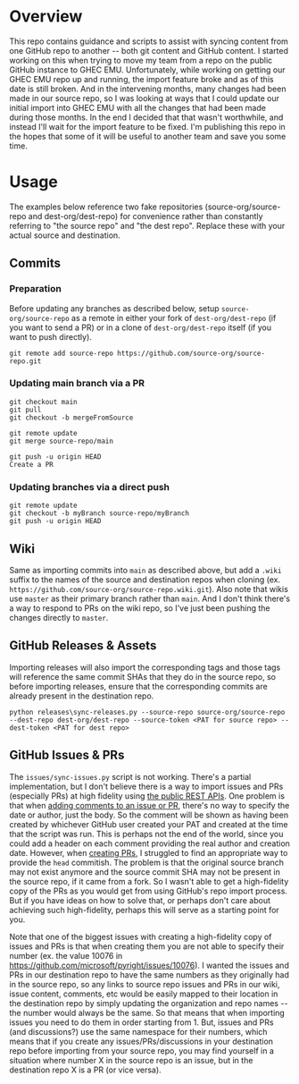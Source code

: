 # Overview
This repo contains guidance and scripts to assist with syncing content from one GitHub repo to another -- both git content and GitHub content. I started working on this when trying to move my team from a repo on the public GitHub instance to GHEC EMU. Unfortunately, while working on getting our GHEC EMU repo up and running, the import feature broke and as of this date is still broken. And in the intervening months, many changes had been made in our source repo, so I was looking at ways that I could update our initial import into GHEC EMU with all the changes that had been made during those months. In the end I decided that that wasn't worthwhile, and instead I'll wait for the import feature to be fixed. I'm publishing this repo in the hopes that some of it will be useful to another team and save you some time.

# Usage
The examples below reference two fake repositories (source-org/source-repo and dest-org/dest-repo) for convenience rather than constantly referring to "the source repo" and "the dest repo". Replace these with your actual source and destination.

## Commits

### Preparation
Before updating any branches as described below, setup `source-org/source-repo` as a remote in either your fork of `dest-org/dest-repo` (if you want to send a PR) or in a clone of `dest-org/dest-repo` itself (if you want to push directly).

```text
git remote add source-repo https://github.com/source-org/source-repo.git
```

### Updating main branch via a PR

```text
git checkout main
git pull
git checkout -b mergeFromSource

git remote update
git merge source-repo/main

git push -u origin HEAD
Create a PR
```

### Updating branches via a direct push

```text
git remote update
git checkout -b myBranch source-repo/myBranch
git push -u origin HEAD
```

## Wiki
Same as importing commits into `main` as described above, but add a `.wiki` suffix to the names of the source and destination repos when cloning (ex. `https://github.com/source-org/source-repo.wiki.git`). Also note that wikis use `master` as their primary branch rather than `main`. And I don't think there's a way to respond to PRs on the wiki repo, so I've just been pushing the changes directly to `master`.

## GitHub Releases & Assets

Importing releases will also import the corresponding tags and those tags will reference the same commit SHAs that they do in the source repo, so before importing releases, ensure that the corresponding commits are already present in the destination repo.

```text
python releases\sync-releases.py --source-repo source-org/source-repo --dest-repo dest-org/dest-repo --source-token <PAT for source repo> --dest-token <PAT for dest repo>
```

## GitHub Issues & PRs

The `issues/sync-issues.py` script is not working. There's a partial implementation, but I don't believe there is a way to import issues and PRs (especially PRs) at high fidelity using [the public REST APIs](https://docs.github.com/en/rest). One problem is that when [adding comments to an issue or PR](https://docs.github.com/en/rest/issues/comments?apiVersion=2022-11-28#create-an-issue-comment), there's no way to specify the date or author, just the body. So the comment will be shown as having been created by whichever GitHub user created your PAT and created at the time that the script was run. This is perhaps not the end of the world, since you could add a header on each comment providing the real author and creation date. However, when [creating PRs](https://docs.github.com/en/rest/pulls/pulls?apiVersion=2022-11-28#create-a-pull-request), I struggled to find an appropriate way to provide the `head` commitish. The problem is that the original source branch may not exist anymore and the source commit SHA may not be present in the source repo, if it came from a fork. So I wasn't able to get a high-fidelity copy of the PRs as you would get from using GitHub's repo import process. But if you have ideas on how to solve that, or perhaps don't care about achieving such high-fidelity, perhaps this will serve as a starting point for you.

Note that one of the biggest issues with creating a high-fidelity copy of issues and PRs is that when creating them you are not able to specify their number (ex. the value 10076 in https://github.com/microsoft/pyright/issues/10076). I wanted the issues and PRs in our destination repo to have the same numbers as they originally had in the source repo, so any links to source repo issues and PRs in our wiki, issue content, comments, etc would be easily mapped to their location in the destination repo by simply updating the organization and repo names -- the number would always be the same. So that means that when importing issues you need to do them in order starting from 1. But, issues and PRs (and discussions?) use the same namespace for their numbers, which means that if you create any issues/PRs/discussions in your destination repo before importing from your source repo, you may find yourself in a situation where number X in the source repo is an issue, but in the destination repo X is a PR (or vice versa).